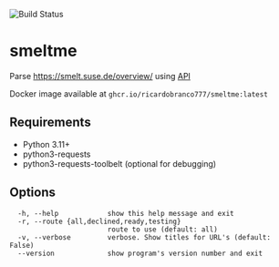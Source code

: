 ![Build Status](https://github.com/ricardobranco777/smeltme/actions/workflows/ci.yml/badge.svg)

# smeltme

Parse https://smelt.suse.de/overview/ using [API](https://tools.io.suse.de/smelt/user/api/index.html)

Docker image available at `ghcr.io/ricardobranco777/smeltme:latest`

## Requirements

- Python 3.11+
- python3-requests
- python3-requests-toolbelt (optional for debugging)

## Options

```
  -h, --help            show this help message and exit
  -r, --route {all,declined,ready,testing}
                        route to use (default: all)
  -v, --verbose         verbose. Show titles for URL's (default: False)
  --version             show program's version number and exit
```
